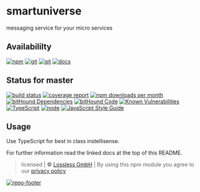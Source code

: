 # smartuniverse
messaging service for your micro services

## Availabililty
[![npm](https://pushrocks.gitlab.io/assets/repo-button-npm.svg)](https://www.npmjs.com/package/@pushrocks/smartuniverse)
[![git](https://pushrocks.gitlab.io/assets/repo-button-git.svg)](https://GitLab.com/pushrocks/smartuniverse)
[![git](https://pushrocks.gitlab.io/assets/repo-button-mirror.svg)](https://github.com/pushrocks/smartuniverse)
[![docs](https://pushrocks.gitlab.io/assets/repo-button-docs.svg)](https://pushrocks.gitlab.io/smartuniverse/)

## Status for master
[![build status](https://GitLab.com/pushrocks/smartuniverse/badges/master/build.svg)](https://GitLab.com/pushrocks/smartuniverse/commits/master)
[![coverage report](https://GitLab.com/pushrocks/smartuniverse/badges/master/coverage.svg)](https://GitLab.com/pushrocks/smartuniverse/commits/master)
[![npm downloads per month](https://img.shields.io/npm/dm/@pushrocks/smartuniverse.svg)](https://www.npmjs.com/package/@pushrocks/smartuniverse)
[![bitHound Dependencies](https://www.bithound.io/github/pushrocks/smartuniverse/badges/dependencies.svg)](https://www.bithound.io/github/pushrocks/smartuniverse/master/dependencies/npm)
[![bitHound Code](https://www.bithound.io/github/pushrocks/smartuniverse/badges/code.svg)](https://www.bithound.io/github/pushrocks/smartuniverse)
[![Known Vulnerabilities](https://snyk.io/test/npm/@pushrocks/smartuniverse/badge.svg)](https://snyk.io/test/npm/@pushrocks/smartuniverse)
[![TypeScript](https://img.shields.io/badge/TypeScript-2.x-blue.svg)](https://nodejs.org/dist/latest-v6.x/docs/api/)
[![node](https://img.shields.io/badge/node->=%206.x.x-blue.svg)](https://nodejs.org/dist/latest-v6.x/docs/api/)
[![JavaScript Style Guide](https://img.shields.io/badge/code%20style-standard-brightgreen.svg)](http://standardjs.com/)

## Usage
Use TypeScript for best in class instellisense.

For further information read the linked docs at the top of this README.

>  licensed | **&copy;** [Lossless GmbH](https://lossless.gmbh)
| By using this npm module you agree to our [privacy policy](https://lossless.gmbH/privacy.html)

[![repo-footer](https://pushrocks.gitlab.io/assets/repo-footer.svg)](https://push.rocks)
